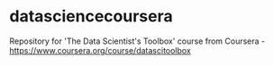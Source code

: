 datasciencecoursera
===================

Repository for 'The Data Scientist's Toolbox' course from Coursera - https://www.coursera.org/course/datascitoolbox
